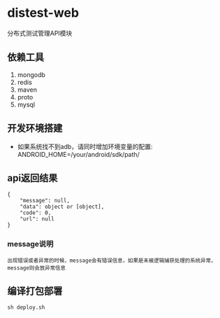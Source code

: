 # distest-web
分布式测试管理API模块

## 依赖工具
1. mongodb
2. redis
3. maven
4. proto
5. mysql

## 开发环境搭建

- 如果系统找不到adb，请同时增加环境变量的配置:
    ANDROID_HOME=/your/android/sdk/path/


## api返回结果
    {
        "message": null,
        "data": object or [object],
        "code": 0,
        "url": null
    }

### message说明
    出现错误或者异常的时候，message会有错误信息，如果是未被逻辑捕获处理的系统异常，message则会放异常信息

## 编译打包部署
    sh deploy.sh


